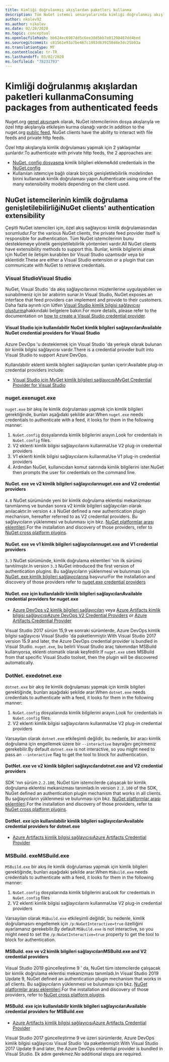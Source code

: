 ```yaml
---
title: Kimliği doğrulanmış akışlardan paketleri kullanma
description: Tüm NuGet istemci senaryolarında kimliği doğrulanmış akışlardan paketleri kullanma
author: nkolev92
ms.author: nikolev
ms.date: 02/28/2020
ms.topic: conceptual
ms.openlocfilehash: bb624ec6987dd5c6ee38d5bb7e01200487dd4bed
ms.sourcegitcommit: c81561e93a7be467c1983d639158d4e3dc25b93a
ms.translationtype: MT
ms.contentlocale: tr-TR
ms.lasthandoff: 03/02/2020
ms.locfileid: "78231793"
---
```

# <a name="consuming-packages-from-authenticated-feeds"></a><span data-ttu-id="d84ac-103">Kimliği doğrulanmış akışlardan paketleri kullanma</span><span class="sxs-lookup"><span data-stu-id="d84ac-103">Consuming packages from authenticated feeds</span></span>

<span data-ttu-id="d84ac-104">Nuget.org [genel akışına](https://api.nuget.org/v3/index.json)ek olarak, NuGet istemcilerinin dosya akışlarıyla ve özel http akışlarıyla etkileşim kurma olanağı vardır.</span><span class="sxs-lookup"><span data-stu-id="d84ac-104">In addition to the nuget.org [public feed](https://api.nuget.org/v3/index.json), NuGet clients have the ability to interact with file feeds and private http feeds.</span></span>


<span data-ttu-id="d84ac-105">Özel http akışlarıyla kimlik doğrulaması yapmak için 2 yaklaşımlar şunlardır:</span><span class="sxs-lookup"><span data-stu-id="d84ac-105">To authenticate with private http feeds, the 2 approaches are:</span></span>

* <span data-ttu-id="d84ac-106">[NuGet. config dosyasına](../reference/nuget-config-file.md#packagesourcecredentials) kimlik bilgileri ekleme</span><span class="sxs-lookup"><span data-stu-id="d84ac-106">Add credentials in the [NuGet.config](../reference/nuget-config-file.md#packagesourcecredentials)</span></span>
* <span data-ttu-id="d84ac-107">Kullanılan istemciye bağlı olarak birçok genişletilebilirlik modelinden birini kullanarak kimlik doğrulaması yapın.</span><span class="sxs-lookup"><span data-stu-id="d84ac-107">Authenticate using one of the many extensibility models depending on the client used.</span></span>

## <a name="nuget-clients-authentication-extensibility"></a><span data-ttu-id="d84ac-108">NuGet istemcilerinin kimlik doğrulama genişletilebilirliği</span><span class="sxs-lookup"><span data-stu-id="d84ac-108">NuGet clients' authentication extensibility</span></span>

<span data-ttu-id="d84ac-109">Çeşitli NuGet istemcileri için, özel akış sağlayıcısı kimlik doğrulamasından sorumludur.</span><span class="sxs-lookup"><span data-stu-id="d84ac-109">For the various NuGet clients, the private feed provider itself is responsible for authentication.</span></span>
<span data-ttu-id="d84ac-110">Tüm NuGet istemcilerinin bunu desteklemeye yönelik genişletilebilirlik yöntemleri vardır.</span><span class="sxs-lookup"><span data-stu-id="d84ac-110">All NuGet clients have extensibility methods to support this.</span></span> <span data-ttu-id="d84ac-111">Bunlar, kimlik bilgilerini almak için NuGet ile iletişim kurabilen bir Visual Studio uzantısıdır veya bir eklentidir.</span><span class="sxs-lookup"><span data-stu-id="d84ac-111">These are either a Visual Studio extension or a plugin that can communicate with NuGet to retrieve credentials.</span></span>

### <a name="visual-studio"></a><span data-ttu-id="d84ac-112">Visual Studio</span><span class="sxs-lookup"><span data-stu-id="d84ac-112">Visual Studio</span></span>

<span data-ttu-id="d84ac-113">NuGet, Visual Studio 'da akış sağlayıcılarının müşterilerine uygulayabilen ve sunabilmeniz için bir arabirim sunar.</span><span class="sxs-lookup"><span data-stu-id="d84ac-113">In Visual Studio, NuGet exposes an interface that feed providers can implement and provide to their customers.</span></span> <span data-ttu-id="d84ac-114">Daha fazla ayrıntı için lütfen [Visual Studio kimlik bilgisi sağlayıcısı oluşturma](../reference/extensibility/NuGet-Credential-Providers-for-Visual-Studio.md)hakkındaki belgelere bakın.</span><span class="sxs-lookup"><span data-stu-id="d84ac-114">For more details, please refer to the documentation on [how to create a Visual Studio credential provider](../reference/extensibility/NuGet-Credential-Providers-for-Visual-Studio.md).</span></span>

#### <a name="available-nuget-credential-providers-for-visual-studio"></a><span data-ttu-id="d84ac-115">Visual Studio için kullanılabilir NuGet kimlik bilgileri sağlayıcıları</span><span class="sxs-lookup"><span data-stu-id="d84ac-115">Available NuGet credential providers for Visual Studio</span></span>

<span data-ttu-id="d84ac-116">Azure DevOps 'u desteklemek için Visual Studio 'da yerleşik olarak bulunan bir kimlik bilgisi sağlayıcısı vardır.</span><span class="sxs-lookup"><span data-stu-id="d84ac-116">There is a credential provider built into Visual Studio to support Azure DevOps.</span></span>


<span data-ttu-id="d84ac-117">Kullanılabilir eklenti kimlik bilgileri sağlayıcıları şunları içerir:</span><span class="sxs-lookup"><span data-stu-id="d84ac-117">Available plug-in credential providers include:</span></span>

* [<span data-ttu-id="d84ac-118">Visual Studio için MyGet kimlik bilgileri sağlayıcısı</span><span class="sxs-lookup"><span data-stu-id="d84ac-118">MyGet Credential Provider for Visual Studio</span></span>](http://docs.myget.org/docs/reference/credential-provider-for-visual-studio)

### <a name="nugetexe"></a><span data-ttu-id="d84ac-119">nuget.exe</span><span class="sxs-lookup"><span data-stu-id="d84ac-119">nuget.exe</span></span>

<span data-ttu-id="d84ac-120">`nuget.exe` bir akış ile kimlik doğrulaması yapmak için kimlik bilgileri gerektiğinde, bunları aşağıdaki şekilde arar:</span><span class="sxs-lookup"><span data-stu-id="d84ac-120">When `nuget.exe` needs credentials to authenticate with a feed, it looks for them in the following manner:</span></span>

1. <span data-ttu-id="d84ac-121">`NuGet.config` dosyalarında kimlik bilgilerini arayın.</span><span class="sxs-lookup"><span data-stu-id="d84ac-121">Look for credentials in `NuGet.config` files.</span></span>
1. <span data-ttu-id="d84ac-122">V2 eklenti kimlik bilgisi sağlayıcılarını kullanma</span><span class="sxs-lookup"><span data-stu-id="d84ac-122">Use V2 plug-in credential providers</span></span>
1. <span data-ttu-id="d84ac-123">V1 eklenti kimlik bilgisi sağlayıcılarını kullanma</span><span class="sxs-lookup"><span data-stu-id="d84ac-123">Use V1 plug-in credential providers</span></span>
1. <span data-ttu-id="d84ac-124">Ardından NuGet, kullanıcıdan komut satırında kimlik bilgilerini ister.</span><span class="sxs-lookup"><span data-stu-id="d84ac-124">NuGet then prompts the user for credentials on the command line.</span></span>

#### <a name="nugetexe-and-v2-credential-providers"></a><span data-ttu-id="d84ac-125">NuGet. exe ve v2 kimlik bilgileri sağlayıcıları</span><span class="sxs-lookup"><span data-stu-id="d84ac-125">nuget.exe and V2 credential providers</span></span>

<span data-ttu-id="d84ac-126">`4.8` NuGet sürümünde yeni bir kimlik doğrulama eklentisi mekanizması tanımlanmış ve bundan sonra v2 kimlik bilgileri sağlayıcıları olarak anılacaktır.</span><span class="sxs-lookup"><span data-stu-id="d84ac-126">In version `4.8` NuGet defined a new authentication plugin mechanism, hereafter referred to as V2 credential providers.</span></span>
<span data-ttu-id="d84ac-127">Bu sağlayıcıların yüklenmesi ve bulunması için bkz. [NuGet platformlar arası eklentileri](../reference/extensibility/NuGet-Cross-Platform-Plugins.md#plugin-installation-and-discovery).</span><span class="sxs-lookup"><span data-stu-id="d84ac-127">For the installation and discovery of those providers, refer to [NuGet cross platform plugins](../reference/extensibility/NuGet-Cross-Platform-Plugins.md#plugin-installation-and-discovery).</span></span>

#### <a name="nugetexe-and-v1-credential-providers"></a><span data-ttu-id="d84ac-128">NuGet. exe ve v1 kimlik bilgileri sağlayıcıları</span><span class="sxs-lookup"><span data-stu-id="d84ac-128">nuget.exe and V1 credential providers</span></span>

<span data-ttu-id="d84ac-129">`3.3` NuGet sürümünde, kimlik doğrulama eklentileri 'nin ilk sürümü tanıtılmıştır.</span><span class="sxs-lookup"><span data-stu-id="d84ac-129">In version `3.3` NuGet introduced the first version of authentication plugins.</span></span>
<span data-ttu-id="d84ac-130">Bu sağlayıcıların yüklenmesi ve bulunması için [NuGet. exe kimlik bilgileri sağlayıcılarına](../reference/extensibility/nuget-exe-Credential-Providers.md#nugetexe-credential-provider-discovery) başvurur</span><span class="sxs-lookup"><span data-stu-id="d84ac-130">For the installation and discovery of those providers refer to [nuget.exe credential providers](../reference/extensibility/nuget-exe-Credential-Providers.md#nugetexe-credential-provider-discovery)</span></span>

#### <a name="available-credential-providers-for-nugetexe"></a><span data-ttu-id="d84ac-131">NuGet. exe için kullanılabilir kimlik bilgileri sağlayıcıları</span><span class="sxs-lookup"><span data-stu-id="d84ac-131">Available credential providers for nuget.exe</span></span>

* <span data-ttu-id="d84ac-132">[Azure DevOps v2 kimlik bilgileri sağlayıcıları](/azure/devops/artifacts/nuget/nuget-exe?view=azure-devops#add-a-feed-to-nuget-482-or-later) veya [Azure Artifacts kimlik bilgisi sağlayıcısı](https://github.com/microsoft/artifacts-credprovider)</span><span class="sxs-lookup"><span data-stu-id="d84ac-132">[Azure DevOps V2 Credential Providers](/azure/devops/artifacts/nuget/nuget-exe?view=azure-devops#add-a-feed-to-nuget-482-or-later) or [Azure Artifacts Credential Provider](https://github.com/microsoft/artifacts-credprovider)</span></span>

<span data-ttu-id="d84ac-133">Visual Studio 2017 sürüm 15,9 ve sonraki sürümlerde, Azure DevOps kimlik bilgisi sağlayıcısı Visual Studio 'da paketlenmiştir.</span><span class="sxs-lookup"><span data-stu-id="d84ac-133">With Visual Studio 2017 version 15.9 and later, the Azure DevOps credential provider is bundled in Visual Studio.</span></span>
<span data-ttu-id="d84ac-134">`nuget.exe`, bu belirli Visual Studio araç takımından MSBuild kullanıyorsa, eklenti otomatik olarak keşfedilir.</span><span class="sxs-lookup"><span data-stu-id="d84ac-134">If `nuget.exe` uses MSBuild from that specific Visual Studio toolset, then the plugin will be discovered automatically.</span></span>

### <a name="dotnetexe"></a><span data-ttu-id="d84ac-135">DotNet. exe</span><span class="sxs-lookup"><span data-stu-id="d84ac-135">dotnet.exe</span></span>

<span data-ttu-id="d84ac-136">`dotnet.exe` bir akış ile kimlik doğrulaması yapmak için kimlik bilgileri gerektiğinde, bunları aşağıdaki şekilde arar:</span><span class="sxs-lookup"><span data-stu-id="d84ac-136">When `dotnet.exe` needs credentials to authenticate with a feed, it looks for them in the following manner:</span></span>

1. <span data-ttu-id="d84ac-137">`NuGet.config` dosyalarında kimlik bilgilerini arayın.</span><span class="sxs-lookup"><span data-stu-id="d84ac-137">Look for credentials in `NuGet.config` files.</span></span>
1. <span data-ttu-id="d84ac-138">V2 eklenti kimlik bilgisi sağlayıcılarını kullanma</span><span class="sxs-lookup"><span data-stu-id="d84ac-138">Use V2 plug-in credential providers</span></span>

<span data-ttu-id="d84ac-139">Varsayılan olarak `dotnet.exe` etkileşimli değildir, bu nedenle, bir aracı kimlik doğrulama için engellemek üzere bir `--interactive` bayrağını geçirmeniz gerekebilir.</span><span class="sxs-lookup"><span data-stu-id="d84ac-139">By default `dotnet.exe` is not interactive, so you might need to pass an `--interactive` flag to get the tool to block for authentication.</span></span>

#### <a name="dotnetexe-and-v2-credential-providers"></a><span data-ttu-id="d84ac-140">DotNet. exe ve v2 kimlik bilgileri sağlayıcıları</span><span class="sxs-lookup"><span data-stu-id="d84ac-140">dotnet.exe and V2 credential providers</span></span>

<span data-ttu-id="d84ac-141">SDK 'nın sürüm `2.2.100`, NuGet tüm istemcilerde çalışacak bir kimlik doğrulama eklentisi mekanizması tanımladı.</span><span class="sxs-lookup"><span data-stu-id="d84ac-141">In version `2.2.100` of the SDK, NuGet defined an authentication plugin mechanism that works in all clients.</span></span>
<span data-ttu-id="d84ac-142">Bu sağlayıcıların yüklenmesi ve bulunması için bkz. [NuGet platformlar arası eklentileri](../reference/extensibility/NuGet-Cross-Platform-Plugins.md#plugin-installation-and-discovery).</span><span class="sxs-lookup"><span data-stu-id="d84ac-142">For the installation and discovery of those providers, refer to [NuGet cross platform plugins](../reference/extensibility/NuGet-Cross-Platform-Plugins.md#plugin-installation-and-discovery).</span></span>

#### <a name="available-credential-providers-for-dotnetexe"></a><span data-ttu-id="d84ac-143">DotNet. exe için kullanılabilir kimlik bilgileri sağlayıcıları</span><span class="sxs-lookup"><span data-stu-id="d84ac-143">Available credential providers for dotnet.exe</span></span>

* [<span data-ttu-id="d84ac-144">Azure Artifacts kimlik bilgisi sağlayıcısı</span><span class="sxs-lookup"><span data-stu-id="d84ac-144">Azure Artifacts Credential Provider</span></span>](https://github.com/microsoft/artifacts-credprovider)

### <a name="msbuildexe"></a><span data-ttu-id="d84ac-145">MSBuild. exe</span><span class="sxs-lookup"><span data-stu-id="d84ac-145">MSBuild.exe</span></span>

<span data-ttu-id="d84ac-146">`MSBuild.exe` bir akış ile kimlik doğrulaması yapmak için kimlik bilgileri gerektiğinde, bunları aşağıdaki şekilde arar:</span><span class="sxs-lookup"><span data-stu-id="d84ac-146">When `MSBuild.exe` needs credentials to authenticate with a feed, it looks for them in the following manner:</span></span>

1. <span data-ttu-id="d84ac-147">`NuGet.config` dosyalarında kimlik bilgilerini ara</span><span class="sxs-lookup"><span data-stu-id="d84ac-147">Look for credentials in `NuGet.config` files</span></span>
1. <span data-ttu-id="d84ac-148">V2 eklenti kimlik bilgisi sağlayıcılarını kullanma</span><span class="sxs-lookup"><span data-stu-id="d84ac-148">Use V2 plug-in credential providers</span></span>

<span data-ttu-id="d84ac-149">Varsayılan olarak `MSBuild.exe` etkileşimli değildir, bu nedenle, kimlik doğrulamasını engellemek için `/p:NuGetInteractive=true` özelliğini ayarlamanız gerekebilir.</span><span class="sxs-lookup"><span data-stu-id="d84ac-149">By default `MSBuild.exe` is not interactive, so you might need to set the `/p:NuGetInteractive=true` property to get the tool to block for authentication.</span></span>

#### <a name="msbuildexe-and-v2-credential-providers"></a><span data-ttu-id="d84ac-150">MSBuild. exe ve v2 kimlik bilgileri sağlayıcıları</span><span class="sxs-lookup"><span data-stu-id="d84ac-150">MSBuild.exe and V2 credential providers</span></span>

<span data-ttu-id="d84ac-151">Visual Studio 2019 güncelleştirme 9 ' da, NuGet tüm istemcilerde çalışacak bir kimlik doğrulama eklentisi mekanizması tanımladı.</span><span class="sxs-lookup"><span data-stu-id="d84ac-151">In Visual Studio 2019 Update 9, NuGet defined an authentication plugin mechanism that works in all clients.</span></span>
<span data-ttu-id="d84ac-152">Bu sağlayıcıların yüklenmesi ve bulunması için bkz. [NuGet platformlar arası eklentileri](../reference/extensibility/NuGet-Cross-Platform-Plugins.md#plugin-installation-and-discovery).</span><span class="sxs-lookup"><span data-stu-id="d84ac-152">For the installation and discovery of those providers, refer to [NuGet cross platform plugins](../reference/extensibility/NuGet-Cross-Platform-Plugins.md#plugin-installation-and-discovery).</span></span>

#### <a name="available-credential-providers-for-msbuildexe"></a><span data-ttu-id="d84ac-153">MSBuild. exe için kullanılabilir kimlik bilgileri sağlayıcıları</span><span class="sxs-lookup"><span data-stu-id="d84ac-153">Available credential providers for MSBuild.exe</span></span>

* [<span data-ttu-id="d84ac-154">Azure Artifacts kimlik bilgisi sağlayıcısı</span><span class="sxs-lookup"><span data-stu-id="d84ac-154">Azure Artifacts Credential Provider</span></span>](https://github.com/microsoft/artifacts-credprovider)

<span data-ttu-id="d84ac-155">Visual Studio 2017 güncelleştirme 9 ve üzeri sürümlerde, Azure DevOps kimlik bilgisi sağlayıcısı Visual Studio 'da paketlenmiştir.</span><span class="sxs-lookup"><span data-stu-id="d84ac-155">With Visual Studio 2017 Update 9 and later, the Azure DevOps credential provider is bundled in Visual Studio.</span></span> <span data-ttu-id="d84ac-156">Ek adım gerekmez.</span><span class="sxs-lookup"><span data-stu-id="d84ac-156">No additional steps are required.</span></span>

